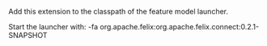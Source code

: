 Add this extension to the classpath of the feature model launcher.

Start the launcher with: -fa org.apache.felix:org.apache.felix.connect:0.2.1-SNAPSHOT
